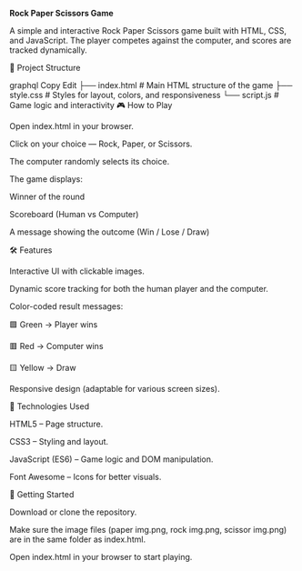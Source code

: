 **Rock Paper Scissors Game**

A simple and interactive Rock Paper Scissors game built with HTML, CSS, and JavaScript. The player competes against the computer, and scores are tracked dynamically.

📂 Project Structure

graphql
Copy
Edit
├── index.html     # Main HTML structure of the game
├── style.css      # Styles for layout, colors, and responsiveness
└── script.js      # Game logic and interactivity
🎮 How to Play

Open index.html in your browser.

Click on your choice — Rock, Paper, or Scissors.

The computer randomly selects its choice.

The game displays:

Winner of the round

Scoreboard (Human vs Computer)

A message showing the outcome (Win / Lose / Draw)

🛠 Features

Interactive UI with clickable images.

Dynamic score tracking for both the human player and the computer.

Color-coded result messages:

🟩 Green → Player wins

🟥 Red → Computer wins

🟨 Yellow → Draw

Responsive design (adaptable for various screen sizes).

📜 Technologies Used

HTML5 – Page structure.

CSS3 – Styling and layout.

JavaScript (ES6) – Game logic and DOM manipulation.

Font Awesome – Icons for better visuals.

🚀 Getting Started

Download or clone the repository.

Make sure the image files (paper img.png, rock img.png, scissor img.png) are in the same folder as index.html.

Open index.html in your browser to start playing.
